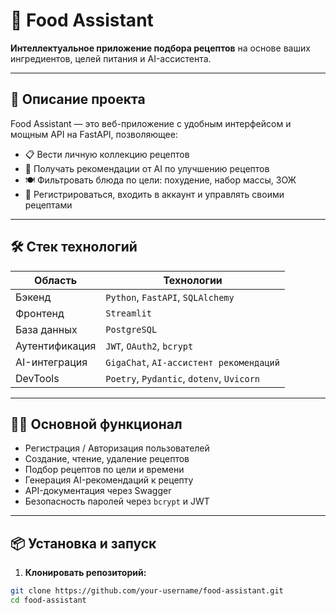 # 🥗 Food Assistant

**Интеллектуальное приложение подбора рецептов** на основе ваших ингредиентов, целей питания и AI-ассистента.

---

## 🚀 Описание проекта

Food Assistant — это веб-приложение с удобным интерфейсом и мощным API на FastAPI, позволяющее:

- 📋 Вести личную коллекцию рецептов
- 🧠 Получать рекомендации от AI по улучшению рецептов
- 🍽️ Фильтровать блюда по цели: похудение, набор массы, ЗОЖ
- 🔐 Регистрироваться, входить в аккаунт и управлять своими рецептами

---

## 🛠️ Стек технологий

| Область           | Технологии                               |
|-------------------|-------------------------------------------|
| Бэкенд            | `Python`, `FastAPI`, `SQLAlchemy`         |
| Фронтенд          | `Streamlit`                               |
| База данных       | `PostgreSQL`                              |
| Аутентификация    | `JWT`, `OAuth2`, `bcrypt`                 |
| AI-интеграция     | `GigaChat`, `AI-ассистент рекомендаций`     |
| DevTools          | `Poetry`, `Pydantic`, `dotenv`, `Uvicorn` |

---

## 🧑‍💻 Основной функционал

- Регистрация / Авторизация пользователей
- Создание, чтение, удаление рецептов
- Подбор рецептов по цели и времени
- Генерация AI-рекомендаций к рецепту
- API-документация через Swagger
- Безопасность паролей через `bcrypt` и JWT

---

## 📦 Установка и запуск

1. **Клонировать репозиторий:**

```bash
git clone https://github.com/your-username/food-assistant.git
cd food-assistant
